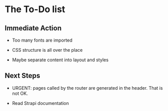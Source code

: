 # The To-Do list

## Immediate Action

- Too many fonts are imported

- CSS structure is all over the place

- Maybe separate content into layout and styles

## Next Steps

- URGENT: pages called by the router are generated in the header. That is not OK. 

- Read Strapi documentation
